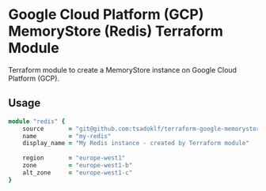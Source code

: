 # Google Cloud Platform (GCP) MemoryStore (Redis) Terraform Module
Terraform module to create a MemoryStore instance on Google Cloud Platform (GCP).

## Usage

```ruby
module "redis" {
    source       = "git@github.com:tsadoklf/terraform-google-memorystore-redis.git?ref=master"
    name         = "my-redis"
    display_name = "My Redis instance - created by Terraform module"
    
    region       = "europe-west1"
    zone         = "europe-west1-b"
    alt_zone     = "europe-west1-c"
}
```
